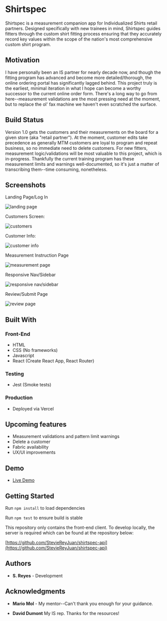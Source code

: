 <!-- # Shirtspec-->
# Shirtspec

Shirtspec is a measurement companion app for Individualized Shirts retail partners. Designed specifically with new trainees in mind, Shirtspec guides fitters through the custom shirt fitting process ensuring that they accurately record key values within the scope of the nation's most comprehensive custom shirt program.

## Motivation

I have personally been an IS partner for nearly decade now, and though the fitting program has advanced and become more detailed/thorough, the online ordering portal has significantly lagged behind. This project truly is the earliest, minimal iteration in what I hope can become a worthy successor to the current online order form. There's a long way to go from here--measurement validations are the most pressing need at the moment, but to replace the ol' fax machine we haven't even scratched the surface.

## Build Status

Version 1.0 gets the customers and their measurements on the board for a given store (aka "retail partner"). At the moment, customer edits take precedence as generally MTM customers are loyal to program and repeat business, so no immediate need to delete customers. For new fitters, measurement logic/validations will be most valuable to this project, which is in-progress. Thankfully the current training program has these measurement limits and warnings well-documented, so it's just a matter of transcribing them--time consuming, nonetheless.

## Screenshots
Landing Page/Log In

![landing page](public/screengrabs/landingpage.png)

Customers Screen:

![customers](public/screengrabs/customers.png)

Customer Info: 

![customer info](public/screengrabs/customerinfo.png)

Measurement Instruction Page

![measurement page](public/screengrabs/measurementpage.png)

Responsive Nav/Sidebar

![responsive nav/sidebar](public/screengrabs/sidebar.png)

Review/Submit Page

![review page](public/screengrabs/reviewsubmit.png)

## Built With

### Front-End
* HTML
* CSS (No frameworks)
* Javascript
* React (Create React App, React Router)

### Testing
* Jest (Smoke tests)

### Production
* Deployed via Vercel

## Upcoming features

* Measurement validations and pattern limit warnings 
* Delete a customer
* Fabric availability
* UX/UI improvements

## Demo

- [Live Demo](https://shirtspec-app.vercel.app/)

## Getting Started

Run `npm install` to load dependencies

Run `npm test` to ensure build is stable

This repository only contains the front-end client. To develop locally, the server is required which can be found at the repository below:

[https://github.com/StevieReyJuan/shirtspec-api](https://github.com/StevieReyJuan/shirtspec-api)

## Authors

* **S. Reyes** - Development

## Acknowledgments

* **Mario Mol** - My mentor--Can't thank you enough for your guidance. 

* **David Dumont** My IS rep. Thanks for the resources!